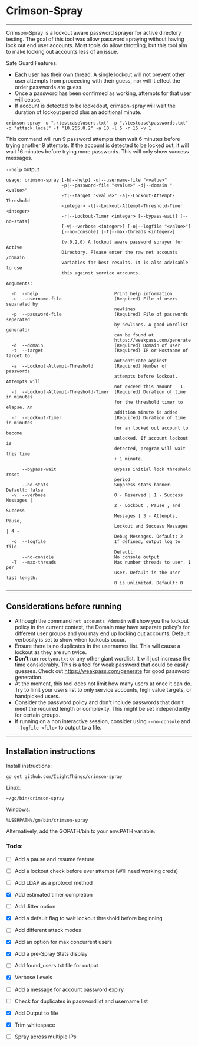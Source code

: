 # Crimson-Spray
---

Crimson-Spray is a lockout aware password sprayer for active directory testing. The goal of this tool was allow password spraying without having lock out end user accounts. Most tools do allow throttling, but this tool aim to make locking out accounts less of an issue.

Safe Guard Features:
- Each user has their own thread. A single lockout will not prevent other user attempts from proceeding with their guess, nor will it effect the order passwords are guess.
- Once a password has been confirmed as working, attempts for that user will cease.
- If account is detected to be lockedout, crimson-spray will wait the duration of lockout period plus an additional minute.

`crimson-spray -u ".\testcase\users.txt" -p ".\testcase\passwords.txt" -d "attack.local" -t "10.255.0.2" -a 10 -l 5 -r 15 -v 1`

This command will run 9 password attempts then wait 6 minutes before trying another 9 attempts. If the account is detected to be locked out, it will wait 16 minutes before trying more passwords. This will only show success messages.

`--help` output
```
usage: crimson-spray [-h|--help] -u|--username-file "<value>"
                     -p|--password-file "<value>" -d|--domain "<value>"
                     -t|--target "<value>" -a|--Lockout-Attempt-Threshold
                     <integer> -l|--Lockout-Attempt-Threshold-Timer <integer>
                     -r|--Lockout-Timer <integer> [--bypass-wait] [--no-stats]
                     [-v|--verbose <integer>] [-o|--logfile "<value>"]
                     [--no-console] [-T|--max-threads <integer>]

                     (v.0.2.0) A lockout aware password sprayer for Active
                     Directory. Please enter the raw net accounts /domain
                     variables for best results. It is also advisable to use
                     this against service accounts.

Arguments:

  -h  --help                             Print help information
  -u  --username-file                    (Required) File of users separated by
                                         newlines
  -p  --password-file                    (Required) File of passwords seperated
                                         by newlines. A good wordlist generator
                                         can be found at
                                         https://weakpass.com/generate
  -d  --domain                           (Required) Domain of user
  -t  --target                           (Required) IP or Hostname of target to
                                         authenticate against
  -a  --Lockout-Attempt-Threshold        (Required) Number of passwords
                                         attempts before lockout. Attempts will
                                         not exceed this amount - 1.
  -l  --Lockout-Attempt-Threshold-Timer  (Required) Duration of time in minutes
                                         for the threshold timer to elapse. An
                                         addition minute is added
  -r  --Lockout-Timer                    (Required) Duration of time in minutes
                                         for an locked out account to become
                                         unlocked. If account lockout is
                                         detected, program will wait this time
                                         + 1 minute.

      --bypass-wait                      Bypass initial lock threshold reset
                                         period
      --no-stats                         Suppress stats banner. Default: false
  -v  --verbose                          0 - Reserved | 1 - Success Messages |
                                         2 - Lockout , Pause , and Success
                                         Messages | 3 - Attempts, Pause,
                                         Lockout and Success Messages | 4 -
                                         Debug Messages. Default: 2
  -o  --logfile                          If defined, output log to file.
                                         Default:
      --no-console                       No console output
  -T  --max-threads                      Max number threads to user. 1 per
                                         user. Default is the user list length.
                                         0 is unlimited. Default: 0
```

---
## Considerations before running
- Although the command `net accounts /domain` will show you the lockout policy in the current context, the Domain may have separate policy's for different user groups and you may end up locking out accounts. Default verbosity is set to show when lockouts occur.
- Ensure there is no duplicates in the usernames list. This will cause a lockout as they are run twice.
- **Don't** run `rockyou.txt` or any other giant wordlist. It will just increase the time considerably. This is a tool for weak password that could be easily guesses. Check out https://weakpass.com/generate for good password generation.
- At the moment, this tool does not limit how many users at once it can do. Try to limit your users list to only service accounts, high value targets, or handpicked users.
- Consider the password policy and don't include passwords that don't meet the required length or complexity. This might be set independently for certain groups.
- If running on a non interactive session, consider using `--no-console` and `--logfile <file>` to output to a file.

--- 
## Installation instructions

Install instructions:

`go get github.com/ILightThings/crimson-spray`

Linux:

`~/go/bin/crimson-spray`

Windows:

`%USERPATH%/go/bin/crimson-spray`

Alternatively, add the GOPATH/bin to your env:PATH variable.

### Todo:
- [ ] Add a pause and resume feature.
- [ ] Add a lockout check before ever attempt (Will need working creds)
- [ ] Add LDAP as a protocol method
- [x] Add estimated timer completion
- [ ] Add Jitter option
- [x] Add a default flag to wait lockout threshold before beginning
- [ ] Add different attack modes
- [x] Add an option for max concurrent users
- [x] Add a pre-Spray Stats display
- [ ] Add found_users.txt file for output
- [x] Verbose Levels
- [ ] Add a message for account password expiry
- [ ] Check for duplicates in passwordlist and username list
- [x] Add Output to file
- [x] Trim whitespace
- [ ] Spray across multiple IPs


